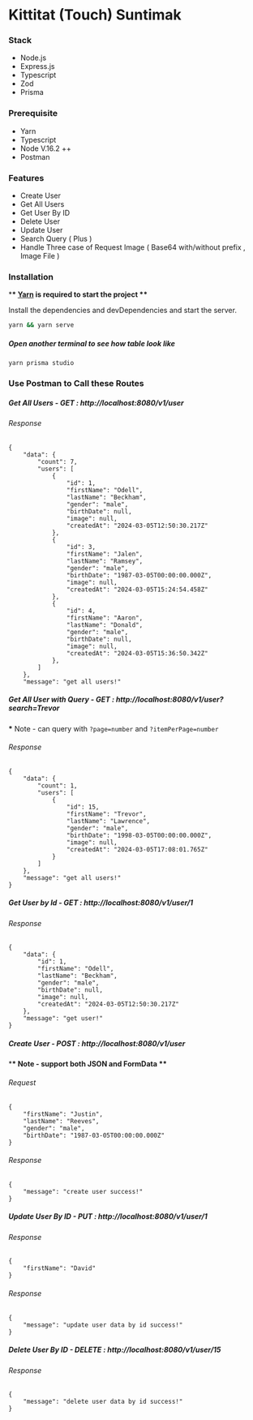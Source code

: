 # Kittitat (Touch) Suntimak

### Stack

- Node.js
- Express.js
- Typescript
- Zod
- Prisma

### Prerequisite

- Yarn
- Typescript
- Node V.16.2 ++
- Postman

### Features

- Create User
- Get All Users
- Get User By ID
- Delete User
- Update User
- Search Query ( Plus )
- Handle Three case of Request Image ( Base64 with/without prefix , Image File )

### Installation

\***\* [Yarn](https://yarnpkg.com/) is required to start the project \*\***

Install the dependencies and devDependencies and start the server.

```sh
yarn && yarn serve
```

##### Open another terminal to see how table look like

```
yarn prisma studio
```

### Use Postman to Call these Routes

##### Get All Users - GET : http://localhost:8080/v1/user

###### Response

```
{
    "data": {
        "count": 7,
        "users": [
            {
                "id": 1,
                "firstName": "Odell",
                "lastName": "Beckham",
                "gender": "male",
                "birthDate": null,
                "image": null,
                "createdAt": "2024-03-05T12:50:30.217Z"
            },
            {
                "id": 3,
                "firstName": "Jalen",
                "lastName": "Ramsey",
                "gender": "male",
                "birthDate": "1987-03-05T00:00:00.000Z",
                "image": null,
                "createdAt": "2024-03-05T15:24:54.458Z"
            },
            {
                "id": 4,
                "firstName": "Aaron",
                "lastName": "Donald",
                "gender": "male",
                "birthDate": null,
                "image": null,
                "createdAt": "2024-03-05T15:36:50.342Z"
            },
        ]
    },
    "message": "get all users!"
```

##### Get All User with Query - GET : http://localhost:8080/v1/user?search=Trevor

**\*** Note - can query with `?page=number` and `?itemPerPage=number`

###### Response

```
{
    "data": {
        "count": 1,
        "users": [
            {
                "id": 15,
                "firstName": "Trevor",
                "lastName": "Lawrence",
                "gender": "male",
                "birthDate": "1998-03-05T00:00:00.000Z",
                "image": null,
                "createdAt": "2024-03-05T17:08:01.765Z"
            }
        ]
    },
    "message": "get all users!"
}
```

##### Get User by Id - GET : http://localhost:8080/v1/user/1

###### Response

```
{
    "data": {
        "id": 1,
        "firstName": "Odell",
        "lastName": "Beckham",
        "gender": "male",
        "birthDate": null,
        "image": null,
        "createdAt": "2024-03-05T12:50:30.217Z"
    },
    "message": "get user!"
}
```

##### Create User - POST : http://localhost:8080/v1/user

\***\* Note - support both JSON and FormData \*\***

###### Request

```
{
    "firstName": "Justin",
    "lastName": "Reeves",
    "gender": "male",
    "birthDate": "1987-03-05T00:00:00.000Z"
}
```

###### Response

```
{
    "message": "create user success!"
}
```

##### Update User By ID - PUT : http://localhost:8080/v1/user/1

###### Response

```
{
    "firstName": "David"
}
```

###### Response

```
{
    "message": "update user data by id success!"
}
```

##### Delete User By ID - DELETE : http://localhost:8080/v1/user/15

###### Response

```
{
    "message": "delete user data by id success!"
}
```
